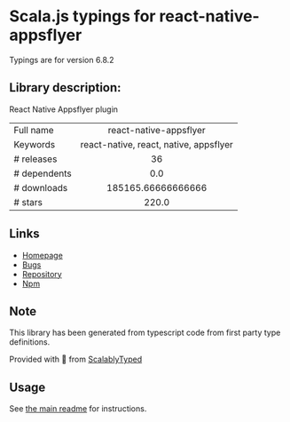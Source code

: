 
# Scala.js typings for react-native-appsflyer

Typings are for version 6.8.2

## Library description:
React Native Appsflyer plugin

|                    |                 |
| ------------------ | :-------------: |
| Full name          | react-native-appsflyer |
| Keywords           | react-native, react, native, appsflyer |
| # releases         | 36 |
| # dependents       | 0.0 |
| # downloads        | 185165.66666666666 |
| # stars            | 220.0 |

## Links
- [Homepage](https://github.com/AppsFlyerSDK/react-native-appsflyer#readme)
- [Bugs](https://github.com/AppsFlyerSDK/react-native-appsflyer/issues)
- [Repository](https://github.com/AppsFlyerSDK/react-native-appsflyer)
- [Npm](https://www.npmjs.com/package/react-native-appsflyer)
    


## Note
This library has been generated from typescript code from first party type definitions.

Provided with :purple_heart: from [ScalablyTyped](https://github.com/oyvindberg/ScalablyTyped)

## Usage
See [the main readme](../../readme.md) for instructions.


